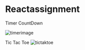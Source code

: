 # Reactassignment
Timer CountDown

![timerimage](https://user-images.githubusercontent.com/101575981/210533693-e563aef6-75c3-4c25-b04e-363656788e3c.PNG)

Tic Tac Toe
![tictaktoe](https://user-images.githubusercontent.com/101575981/213730932-ce904c8f-e688-4c2f-8f57-c1bb29a754cd.PNG)
